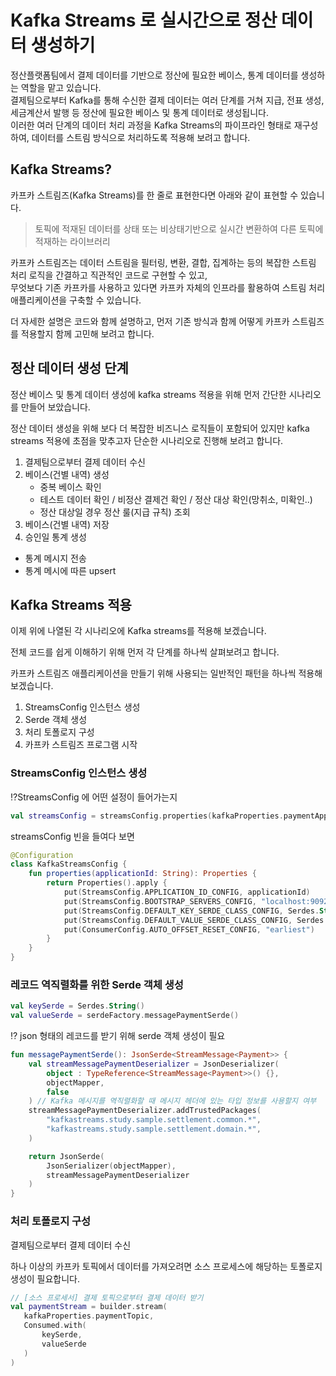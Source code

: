 # Kafka Streams 로 실시간으로 정산 데이터 생성하기

정산플랫폼팀에서 결제 데이터를 기반으로 정산에 필요한 베이스, 통계 데이터를 생성하는 역할을 맡고 있습니다.<br/>
결제팀으로부터 Kafka를 통해 수신한 결제 데이터는 여러 단계를 거쳐 지급, 전표 생성, 세금계산서 발행 등 정산에 필요한 베이스 및 통계 데이터로 생성됩니다.<br/>
이러한 여러 단계의 데이터 처리 과정을 Kafka Streams의 파이프라인 형태로 재구성하여, 데이터를 스트림 방식으로 처리하도록 적용해 보려고 합니다.<br/>

## Kafka Streams?

카프카 스트림즈(Kafka Streams)를 한 줄로 표현한다면 아래와 같이 표현할 수 있습니다.

> 토픽에 적재된 데이터를 상태 또는 비상태기반으로 실시간 변환하여 다른 토픽에 적재하는 라이브러리

카프카 스트림즈는 데이터 스트림을 필터링, 변환, 결합, 집계하는 등의 복잡한 스트림 처리 로직을 간결하고 직관적인 코드로 구현할 수 있고,<br/>
무엇보다 기존 카프카를 사용하고 있다면 카프카 자체의 인프라를 활용하여 스트림 처리 애플리케이션을 구축할 수 있습니다.

더 자세한 설명은 코드와 함께 설명하고, 먼저 기존 방식과 함께 어떻게 카프카 스트림즈를 적용할지 함께 고민해 보려고 합니다.

## 정산 데이터 생성 단계

정산 베이스 및 통계 데이터 생성에 kafka streams 적용을 위해 먼저 간단한 시나리오를 만들어 보았습니다.

정산 데이터 생성을 위해 보다 더 복잡한 비즈니스 로직들이 포함되어 있지만 kafka streams 적용에 초점을 맞추고자 단순한 시나리오로 진행해 보려고 합니다. 

1. 결제팀으로부터 결제 데이터 수신
2. 베이스(건별 내역) 생성
   - 중복 베이스 확인
   - 테스트 데이터 확인 / 비정산 결제건 확인 / 정산 대상 확인(망취소, 미확인..)
   - 정산 대상일 경우 정산 룰(지급 규칙) 조회
3. 베이스(건별 내역) 저장
4. 승인일 통계 생성
- 통계 메시지 전송
- 통계 메시에 따른 upsert

## Kafka Streams 적용

이제 위에 나열된 각 시나리오에 Kafka streams를 적용해 보겠습니다.<br/>

전체 코드를 쉽게 이해하기 위해 먼저 각 단계를 하나씩 살펴보려고 합니다.

카프카 스트림즈 애플리케이션을 만들기 위해 사용되는 일반적인 패턴을 하나씩 적용해 보겠습니다.

1. StreamsConfig 인스턴스 생성
2. Serde 객체 생성
3. 처리 토폴로지 구성
4. 카프카 스트림즈 프로그램 시작

### StreamsConfig 인스턴스 생성

⁉️StreamsConfig 에 어떤 설정이 들어가는지

```kotlin
val streamsConfig = streamsConfig.properties(kafkaProperties.paymentApplicationName)
```

streamsConfig 빈을 들여다 보면

```kotlin
@Configuration
class KafkaStreamsConfig {
    fun properties(applicationId: String): Properties {
        return Properties().apply {
            put(StreamsConfig.APPLICATION_ID_CONFIG, applicationId)
            put(StreamsConfig.BOOTSTRAP_SERVERS_CONFIG, "localhost:9092")
            put(StreamsConfig.DEFAULT_KEY_SERDE_CLASS_CONFIG, Serdes.String().javaClass)
            put(StreamsConfig.DEFAULT_VALUE_SERDE_CLASS_CONFIG, Serdes.String().javaClass)
            put(ConsumerConfig.AUTO_OFFSET_RESET_CONFIG, "earliest")
        }
    }
}
```

### 레코드 역직렬화를 위한 Serde 객체 생성

```kotlin
val keySerde = Serdes.String()
val valueSerde = serdeFactory.messagePaymentSerde()
```

⁉️ json 형태의 레코드를 받기 위해 serde 객체 생성이 필요 

```kotlin
fun messagePaymentSerde(): JsonSerde<StreamMessage<Payment>> {
    val streamMessagePaymentDeserializer = JsonDeserializer(
        object : TypeReference<StreamMessage<Payment>>() {},
        objectMapper,
        false
    ) // Kafka 메시지를 역직렬화할 때 메시지 헤더에 있는 타입 정보를 사용할지 여부
    streamMessagePaymentDeserializer.addTrustedPackages(
        "kafkastreams.study.sample.settlement.common.*",
        "kafkastreams.study.sample.settlement.domain.*",
    )

    return JsonSerde(
        JsonSerializer(objectMapper),
        streamMessagePaymentDeserializer
    )
}
```






### 처리 토폴로지 구성

결제팀으로부터 결제 데이터 수신

하나 이상의 카프카 토픽에서 데이터를 가져오려면 소스 프로세스에 해당하는 토폴로지 생성이 필요합니다.

```kotlin
// [소스 프로세서] 결제 토픽으로부터 결제 데이터 받기
val paymentStream = builder.stream(
   kafkaProperties.paymentTopic,
   Consumed.with(
       keySerde,
       valueSerde
   )
)
```






